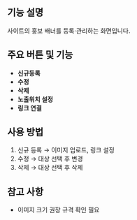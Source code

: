 ## 기능 설명
사이트의 홍보 배너를 등록·관리하는 화면입니다.

## 주요 버튼 및 기능
- **신규등록**
- **수정**
- **삭제**
- **노출위치 설정**
- **링크 연결**

## 사용 방법
1. 신규 등록 → 이미지 업로드, 링크 설정
2. 수정 → 대상 선택 후 변경
3. 삭제 → 대상 선택 후 삭제

## 참고 사항
- 이미지 크기 권장 규격 확인 필요

